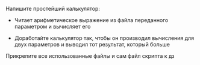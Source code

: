 
Напишите простейший калькулятор:

* Читает арифметическое выражение из файла переданного параметром и вычисляет его

* Доработайте калькулятор так, чтобы он производил вычисления для двух параметров и выводил тот результат, который больше

Прикрепите все использованные файлы и сам файл скрипта к дз

